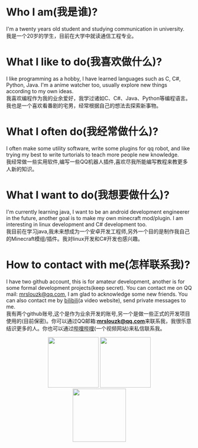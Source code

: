 # Who I am(我是谁)?
I'm a twenty years old student and studying communication in university.    
我是一个20岁的学生，目前在大学中就读通信工程专业。

# What I like to do(我喜欢做什么)?
I like programming as a hobby, I have learned languages such as C, C#, Python, Java. I'm a anime watcher too, usually explore new things according to my own ideas.    
我喜欢编程作为我的业余爱好，我学过诸如C、C#、Java、Python等编程语言。我也是一个喜欢看番剧的宅男，经常根据自己的想法去探索新事物。

# What I often do(我经常做什么)?
I often make some utility software, write some plugins for qq robot, and like trying my best to write turtorials to teach more people new knowledge.    
我经常做一些实用软件,编写一些QQ机器人插件,喜欢尽我所能编写教程来教更多人新的知识。

# What I want to do(我想要做什么)?
I'm currently learning java, I want to be an android development engineerer in the future, another goal is to make my own minecraft mod/plugin. I am interesting in linux development and C# development too.    
我目前在学习java,我未来想成为一个安卓开发工程师,另外一个目的是制作我自己的Minecraft模组/插件。我对linux开发和C#开发也感兴趣。

# How to contact with me(怎样联系我)?
I have two github account, this is for amateur development, another is for some formal development projects(keep secret). You can contact me on QQ mail: mrslouzk@qq.com, I am glad to acknowledge some new friends. You can also contact me by [bilibili](https://space.bilibili.com/634651362)(a video website), send private messages to me.    
我有两个github账号,这个是作为业余开发的账号,另一个是做一些正式的开发项目使用的(目前保密)。你可以通过QQ邮箱:**mrslouzk@qq.com**来联系我，我很乐意结识更多的人。你也可以通过[哔哩哔哩](https://space.bilibili.com/634651362)(一个视频网站)来私信联系我。


<div align="center"> 
  <img height="137px" src="https://github-readme-stats.vercel.app/api/top-langs/?username=MRSlouzk&layout=compact" />
  <img height="137px" src="https://github-readme-stats.vercel.app/api?username=MRSlouzk&hide_title=true&hide_border=true&show_icons=trueline_height=21&text_color=000&icon_color=000&bg_color=0,ea6161,ffc64d,fffc4d,52fa5a&theme=graywhite" />
 </div>
 <div align="center"> 
 <a href="https://space.bilibili.com/634651362/dynamic">
  <img height="144px" weight="250px" src="https://stats.justsong.cn/api/bilibili/?id=634651362" />
   </a> 
</div>
